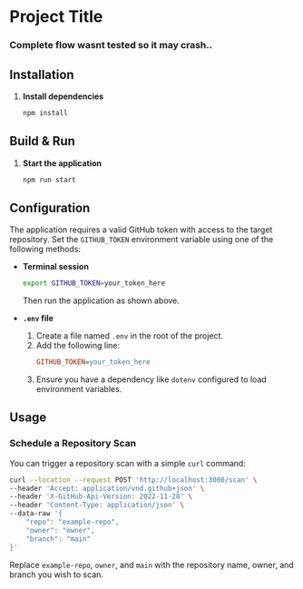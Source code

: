 # Project Title

### Complete flow wasnt tested so it may crash..

## Installation

1. **Install dependencies**
   ```bash
   npm install
   ```

## Build & Run

1. **Start the application**
   ```bash
   npm run start
   ```

## Configuration

The application requires a valid GitHub token with access to the target repository. Set the `GITHUB_TOKEN` environment variable using one of the following methods:

- **Terminal session**
  ```bash
  export GITHUB_TOKEN=your_token_here
  ```
  Then run the application as shown above.

- **`.env` file**
  1. Create a file named `.env` in the root of the project.  
  2. Add the following line:
     ```ini
     GITHUB_TOKEN=your_token_here
     ```
  3. Ensure you have a dependency like `dotenv` configured to load environment variables.

## Usage

### Schedule a Repository Scan

You can trigger a repository scan with a simple `curl` command:

```bash
curl --location --request POST 'http://localhost:3000/scan' \
--header 'Accept: application/vnd.github+json' \
--header 'X-GitHub-Api-Version: 2022-11-28' \
--header 'Content-Type: application/json' \
--data-raw '{
    "repo": "example-repo",
    "owner": "owner",
    "branch": "main"
}'
```

Replace `example-repo`, `owner`, and `main` with the repository name, owner, and branch you wish to scan.

